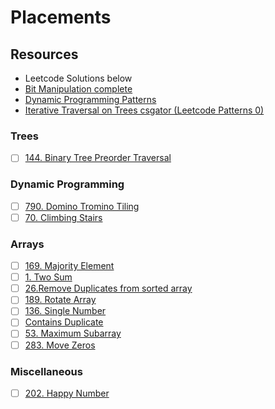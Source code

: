 # Placements

## Resources

* Leetcode Solutions below
* [Bit Manipulation complete](https://leetcode.com/discuss/study-guide/1151183/TIPS-or-HACKS-WHICH-YOU-CAN'T-IGNORE-AS-A-CODER)
* [Dynamic Programming Patterns](https://leetcode.com/discuss/general-discussion/458695/dynamic-programming-patterns)
* [Iterative Traversal on Trees csgator (Leetcode Patterns 0)](https://medium.com/leetcode-patterns/leetcode-pattern-0-iterative-traversals-on-trees-d373568eb0ec)

### Trees

- [ ] [144. Binary Tree Preorder Traversal](https://github.com/MananKGarg/Placements/blob/main/Leetcode%20Solutions/144.%20Binary%20Tree%20Preorder%20Traversal.pdf)

### Dynamic Programming

- [ ] [790. Domino Tromino Tiling](https://github.com/MananKGarg/Placements/blob/main/Leetcode%20Solutions/790.%20Domino%20Tromino%20Tiling.pdf)
- [ ] [70. Climbing Stairs](https://github.com/MananKGarg/Placements/blob/main/Leetcode%20Solutions/70.%20Climbing%20Stairs.pdf)

### Arrays

- [ ] [169. Majority Element](https://github.com/MananKGarg/Placements/blob/main/Leetcode%20Solutions/169.%20Majority%20Element.pdf)
- [ ] [1. Two Sum](https://github.com/MananKGarg/Placements/blob/main/Leetcode%20Solutions/1.%20Two%20Sum.pdf)
- [ ] [26.Remove Duplicates from sorted array](https://github.com/MananKGarg/Placements/blob/main/Leetcode%20Solutions/26.Remove%20Duplicates%20from%20sorted%20array.pdf)
- [ ] [189. Rotate Array](https://github.com/MananKGarg/Placements/blob/main/Leetcode%20Solutions/189.%20Rotate%20Array.pdf)
- [ ] [136. Single Number](https://github.com/MananKGarg/Placements/blob/main/Leetcode%20Solutions/136.%20Single%20Number.pdf)
- [ ] [Contains Duplicate](https://github.com/MananKGarg/Placements/blob/main/Leetcode%20Solutions/217.%20Contains%20Duplicate.pdf)
- [ ] [53. Maximum Subarray](https://github.com/MananKGarg/Placements/blob/main/Leetcode%20Solutions/53.%20Maximum%20Subarray.pdf)
- [ ] [283. Move Zeros](https://github.com/MananKGarg/Placements/blob/main/Leetcode%20Solutions/283.%20Move%20Zeros.pdf)

### Miscellaneous

- [ ] [202. Happy Number](https://github.com/MananKGarg/Placements/blob/main/Leetcode%20Solutions/202.%20Happy%20Number.pdf)



